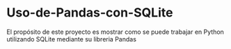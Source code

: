 # Uso-de-Pandas-con-SQLite
El propósito de este proyecto es mostrar como se puede trabajar en Python utilizando SQLite mediante su libreria Pandas

